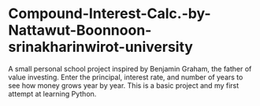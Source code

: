 # Compound-Interest-Calc.-by-Nattawut-Boonnoon-srinakharinwirot-university
A small personal school project inspired by Benjamin Graham, the father of value investing. Enter the principal, interest rate, and number of years to see how money grows year by year. This is a basic project and my first attempt at learning Python.
